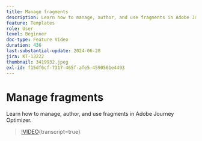 ```yaml
---
title: Manage fragments
description: Learn how to manage, author, and use fragments in Adobe Journey Optimizer.
feature: Templates
role: User
level: Beginner
doc-type: Feature Video
duration: 436
last-substantial-update: 2024-06-28
jira: KT-13222
thumbnail: 3419932.jpeg
exl-id: f15df6cf-7317-465f-afe5-4590561e4493
---
```

# Manage fragments

Learn how to manage, author, and use fragments in Adobe Journey Optimizer.

>[!VIDEO](https://video.tv.adobe.com/v/3419932/?learn=on){transcript=true}
